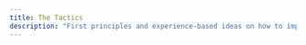 ```yaml
---
title: The Tactics 
description: "First principles and experience-based ideas on how to improve your decisions, productivity and well-being. Hint: It's not about your MBA or Ivy League diploma (at least, not anymore)."
---
```

